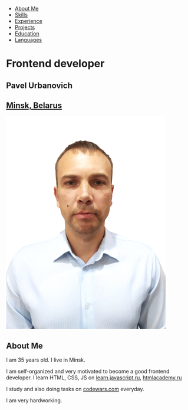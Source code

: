 - [About Me](#about_me)
- [Skills](#skills)
- [Experience](#code)
- [Projects](#projects)
- [Education](#education)
- [Languages](#languages)
# **Frontend developer**
## **Pavel Urbanovich**
## [**Minsk, Belarus**](https://www.google.com/maps/d/embed?mid=1oXs9AmiPcUoKClx8wjg_O6DMFug&ie=UTF8&hl=ru&msa=0&ll=53.83956399999999%2C27.839354999999998&spn=4.668497%2C7.888184&z=6&output=embed)

![Photo](photo.png "Фото Урбанович Павел")
## **About Me**
I am 35 years old. I live in Minsk.

I am self-organized and very motivated to become a good frontend developer. I learn HTML, CSS, JS on [learn.javascript.ru](https://learn.javascript.ru/), [htmlacademy.ru](https://htmlacademy.ru)

I study and also doing tasks on [codewars.com](https://www.codewars.com) everyday.

I am very hardworking.